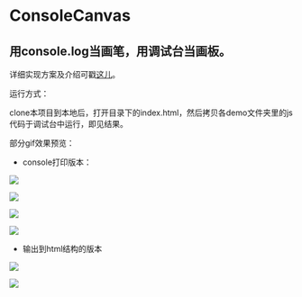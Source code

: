 # ConsoleCanvas

## 用console.log当画笔，用调试台当画板。

详细实现方案及介绍可戳[这儿](https://juejin.im/post/5afafb0c6fb9a07ac65331fe)。

运行方式：

clone本项目到本地后，打开目录下的index.html，然后拷贝各demo文件夹里的js代码于调试台中运行，即见结果。

部分gif效果预览：

- console打印版本：

![](https://user-gold-cdn.xitu.io/2018/5/16/16369011630d4efd?w=420&h=362&f=gif&s=665880)

![](https://user-gold-cdn.xitu.io/2018/5/16/16368fca7151e75c?w=366&h=341&f=gif&s=615183)

![](https://user-gold-cdn.xitu.io/2018/5/16/163695266abf0562?w=382&h=420&f=gif&s=833760)

![](https://user-gold-cdn.xitu.io/2018/5/16/16366dbd074172dd?w=419&h=382&f=gif&s=652157)

- 输出到html结构的版本

![](https://user-gold-cdn.xitu.io/2018/5/16/16369727ada7f459?w=420&h=144&f=gif&s=132010)

![](https://user-gold-cdn.xitu.io/2018/5/16/163697912af69426?w=420&h=164&f=gif&s=261710)


